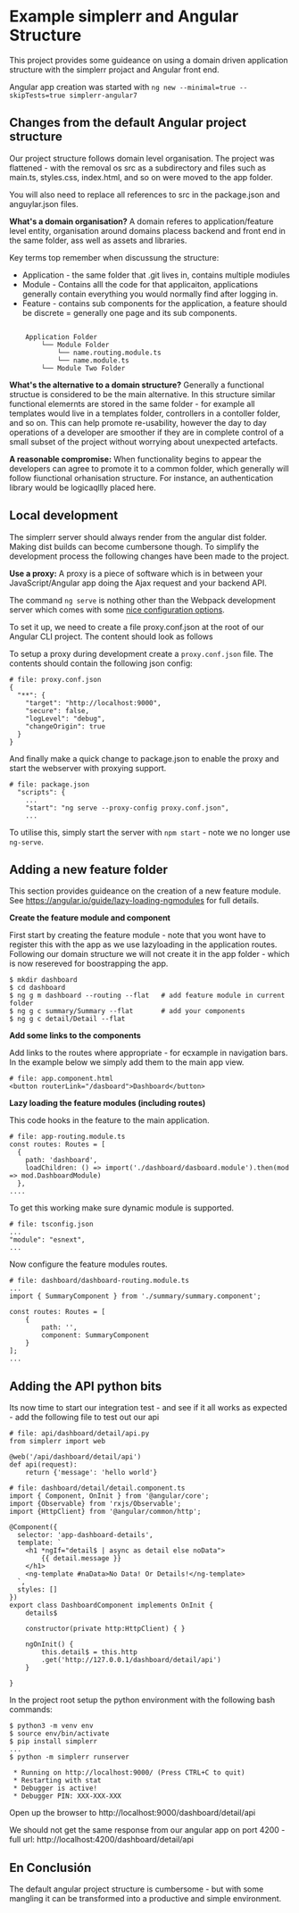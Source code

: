 # Example simplerr and Angular Structure

This project provides some guideance on using a domain driven application
structure with the simplerr projact and Angular front end.

Angular app creation was started with `ng new --minimal=true --skipTests=true simplerr-angular7`

## Changes from the default Angular project structure

Our project structure follows domain level organisation. The project was
flattened - with the removal os src as a subdirectory and files such as
main.ts, styles.css, index.html, and so on were moved to the app folder.

You will also need to replace all references to src in the package.json and
anguylar.json files.

**What's a domain organisation?** A domain referes to application/feature level
entity, organisation around domains placess backend and front end in the same
folder, ass well as assets and libraries.

Key terms top remember when discussung the structure:

  * Application - the same folder that .git lives in, contains multiple modiules
  * Module - Contains alll the code for that applicaiton, applications generally contain everything you would normally find after logging in.
  * Feature - contains sub components for the application, a feature should be discrete = generally one page and its sub components.

```

    Application Folder
        └── Module Folder
            └── name.routing.module.ts
            └── name.module.ts
        └── Module Two Folder
```

**What's the alternative to a domain structure?** Generally a functional
structue is considered to be the main alternative. In this structure similar
functional elemernts are stored in the same folder - for example all templates
would live in a templates folder, controllers in a contoller folder, and so on.
This can help promote re-usability, however the day to day operations of a
developer are smoother if they are in complete control of a small subset of the
project without worrying about unexpected artefacts.

**A reasonable compromise:** When functionality begins to appear the developers
can agree to promote it to a common folder, which generally will follow
fiunctional orhanisation structure. For instance, an authentication library
would be logicaqllly placed here.

## Local development

The simplerr server should always render from the angular dist folder. Making
dist builds can become cumbersone though. To simplify the development process
the following changes have been made to the project.

**Use a proxy:** A proxy is a piece of software which is in between your
JavaScript/Angular app doing the Ajax request and your backend API.

The command `ng serve` is nothing other than the Webpack development server
which comes with some [nice configuration options](https://webpack.js.org/configuration/dev-server/#devserver-proxy).

To set it up, we need to create a file proxy.conf.json at the root of our
Angular CLI project. The content should look as follows


To setup a proxy during development create a `proxy.conf.json` file. The
contents should contain the following json config:

    # file: proxy.conf.json
    {
      "**": {
        "target": "http://localhost:9000",
        "secure": false,
        "logLevel": "debug",
        "changeOrigin": true
      }
    }

And finally make a quick change to package.json to enable the proxy and start the webserver with proxying support.

    # file: package.json
      "scripts": {
        ...
        "start": "ng serve --proxy-config proxy.conf.json",
        ...

To utilise this, simply start the server with `npm start` - note we no longer use `ng-serve`.

## Adding a new feature folder

This section provides guideance on the creation of a new feature module. See
https://angular.io/guide/lazy-loading-ngmodules for full details.

**Create the feature module and component**

First start by creating the feature module - note that you wont have to
register this with the app as we use lazyloading in the application routes. Following our domain structure we will not create it in the app folder - which is now resereved for boostrapping the app.

    $ mkdir dashboard
    $ cd dashboard
    $ ng g m dashboard --routing --flat   # add feature module in current folder
    $ ng g c summary/Summary --flat       # add your components
    $ ng g c detail/Detail --flat

**Add some links to the components**

Add links to the routes where appropriate - for ecxample in navigation bars. In
the example below we simply add them to the main app view.

    # file: app.component.html
    <button routerLink="/dasboard">Dashboard</button>

**Lazy loading the feature modules (including routes)**

This code hooks in the feature to the main application.

    # file: app-routing.module.ts
    const routes: Routes = [
      {
        path: 'dashboard',
        loadChildren: () => import('./dashboard/dasboard.module').then(mod => mod.DashboardModule)
      },
    ....

To get this working make sure dynamic module is supported.

    # file: tsconfig.json
    ...
    "module": "esnext",
    ...

Now configure the feature modules routes.

    # file: dashboard/dashboard-routing.module.ts
    ...
    import { SummaryComponent } from './summary/summary.component';

    const routes: Routes = [
        {
            path: '',
            component: SummaryComponent
        }
    ];
    ...

## Adding the API python bits

Its now time to start our integration test - and see if it all works as expected - add the following file to test out our api

    # file: api/dashboard/detail/api.py
    from simplerr import web

    @web('/api/dashboard/detail/api')
    def api(request):
        return {'message': 'hello world'}

    # file: dashboard/detail/detail.component.ts
    import { Component, OnInit } from '@angular/core';
    import {Observable} from 'rxjs/Observable';
    import {HttpClient} from '@angular/common/http';

    @Component({
      selector: 'app-dashboard-details',
      template: `
        <h1 *ngIf="detail$ | async as detail else noData">
            {{ detail.message }}
        </h1>
        <ng-template #naData>No Data! Or Details!</ng-template>
      `,
      styles: []
    })
    export class DashboardComponent implements OnInit {
        details$

        constructor(private http:HttpClient) { }

        ngOnInit() {
            this.detail$ = this.http
            .get('http://127.0.0.1/dashboard/detail/api')
        }

    }
In the project root setup the python environment with the following bash commands:

    $ python3 -m venv env
    $ source env/bin/activate
    $ pip install simplerr
    ...
    $ python -m simplerr runserver

     * Running on http://localhost:9000/ (Press CTRL+C to quit)
     * Restarting with stat
     * Debugger is active!
     * Debugger PIN: XXX-XXX-XXX

Open up the browser to http://localhost:9000/dashboard/detail/api

We should not get the same response from our angular app on port 4200 - full url: http://localhost:4200/dashboard/detail/api

En Conclusión
-------------

The default angular project structure is cumbersome - but with some mangling it can be transformed into a productive and simple environment.
